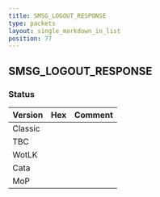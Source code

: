 ```yaml
---
title: SMSG_LOGOUT_RESPONSE
type: packets
layout: single_markdown_in_list
position: 77
---
```


## SMSG_LOGOUT_RESPONSE

### Status

Version | Hex | Comment
---------- | ---------- | ---------- 
Classic |  |  
TBC |  |  
WotLK |  |  
Cata |  |  
MoP |  |  